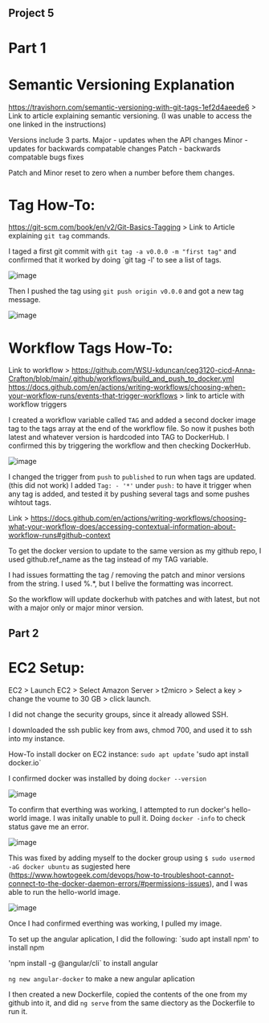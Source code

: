 ## Project 5 

# Part 1 

# Semantic Versioning Explanation

https://travishorn.com/semantic-versioning-with-git-tags-1ef2d4aeede6 > Link to article explaining semantic versioning. (I was unable to access the one linked in the instructions)

Versions include 3 parts. 
Major - updates when the API changes 
Minor - updates for backwards compatable changes
Patch - backwards compatable bugs fixes 

Patch and Minor reset to zero when a number before them changes. 

# Tag How-To:

https://git-scm.com/book/en/v2/Git-Basics-Tagging > Link to Article explaining `git tag` commands. 

I taged a first git commit with `git tag -a v0.0.0 -m "first tag"`
and confirmed that it worked by doing `git tag -l' to see a list of tags. 

![image](https://github.com/user-attachments/assets/2f97f6b4-7514-4713-b4e7-b397817fa92a)

Then I pushed the tag using `git push origin v0.0.0`
and got a new tag message. 

![image](https://github.com/user-attachments/assets/57922780-9f4a-41e6-bdff-3d7db263995c)

# Workflow Tags How-To:


Link to workflow > https://github.com/WSU-kduncan/ceg3120-cicd-Anna-Crafton/blob/main/.github/workflows/build_and_push_to_docker.yml
https://docs.github.com/en/actions/writing-workflows/choosing-when-your-workflow-runs/events-that-trigger-workflows > link to article with workflow triggers 

I created a workflow variable called `TAG` and added a second docker image tag to the tags array at the end of the workflow file. 
So now it pushes both latest and whatever version is hardcoded into TAG to DockerHub. I confirmed this by triggering the workflow and then checking DockerHub. 

![image](https://github.com/user-attachments/assets/09a958a8-ba18-482f-ba80-08a7a500455f)

I changed the trigger from `push` to `published` to run when tags are updated. (this did not work)
I added `Tag: - '*'` under `push:` to have it trigger when any tag is added, and tested it by pushing several tags and some pushes wihtout tags. 


Link > https://docs.github.com/en/actions/writing-workflows/choosing-what-your-workflow-does/accessing-contextual-information-about-workflow-runs#github-context 

To get the docker version to update to the same version as my github repo, I used github.ref_name as the tag instead of my TAG variable. 

I had issues formatting the tag / removing the patch and minor versions from the string. I used %.*, but I belive the formatting was incorrect. 

So the workflow will update dockerhub with patches and with latest, but not with a major only or major minor version. 

## Part 2

# EC2 Setup: 

EC2 > Launch EC2 > Select Amazon Server > t2micro > Select a key > change the voume to 30 GB > click launch.

I did not change the security groups, since it already allowed SSH.

I downloaded the ssh public key from aws, chmod 700, and used it to ssh into my instance. 

How-To install docker on EC2 instance: 
`sudo apt update`
'sudo apt install docker.io` 

I confirmed docker was installed by doing `docker --version`

![image](https://github.com/user-attachments/assets/bce011b8-44ea-4115-9d2f-db994de74a65)

To confirm that everthing was working, I attempted to run docker's hello-world image. I was initally unable to pull it. Doing `docker -info` to check status gave me an error. 

![image](https://github.com/user-attachments/assets/61ce200b-b1ed-4efb-a965-7a83c0a91500)

This was fixed by adding myself to the docker group using `$ sudo usermod -aG docker ubuntu` as sugjested here (https://www.howtogeek.com/devops/how-to-troubleshoot-cannot-connect-to-the-docker-daemon-errors/#permissions-issues), and I was able to run the hello-world image. 

![image](https://github.com/user-attachments/assets/9de41173-e646-4d68-bcbf-154a5d4396cc)

Once I had confirmed everthing was working, I pulled my image. 

To set up the angular aplication, I did the following:
`sudo apt install npm' to install npm

'npm install -g @angular/cli` to install angular

`ng new angular-docker` to make a new angular aplication


I then created a new Dockerfile, copied the contents of the one from my github into it, and did `ng serve` from the same diectory as the Dockerfile to run it. 
























